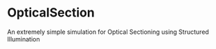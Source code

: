 # OpticalSection

An extremely simple simulation for Optical Sectioning using Structured Illumination

